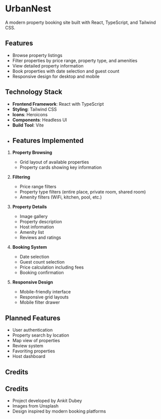 # UrbanNest
A modern property booking site built with React, TypeScript, and Tailwind CSS.
## Features

- Browse property listings
- Filter properties by price range, property type, and amenities
- View detailed property information
- Book properties with date selection and guest count
- Responsive design for desktop and mobile

## Technology Stack

- **Frontend Framework**: React with TypeScript
- **Styling**: Tailwind CSS
- **Icons**: Heroicons
- **Components**: Headless UI
- **Build Tool**: Vite
- ## Features Implemented

1. **Property Browsing**
   - Grid layout of available properties
   - Property cards showing key information

2. **Filtering**
   - Price range filters
   - Property type filters (entire place, private room, shared room)
   - Amenity filters (WiFi, kitchen, pool, etc.)

3. **Property Details**
   - Image gallery
   - Property description
   - Host information
   - Amenity list
   - Reviews and ratings

4. **Booking System**
   - Date selection
   - Guest count selection
   - Price calculation including fees
   - Booking confirmation

5. **Responsive Design**
   - Mobile-friendly interface
   - Responsive grid layouts
   - Mobile filter drawer

## Planned Features

- User authentication
- Property search by location
- Map view of properties
- Review system
- Favoriting properties
- Host dashboard

## Credits
## Credits
- Project developed by Ankit Dubey
- Images from Unsplash
- Design inspired by modern booking platforms
